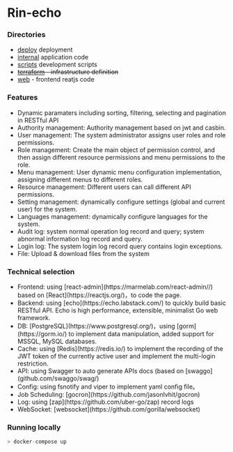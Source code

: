 # Rin-echo

### Directories

- [deploy](deploy/) deployment
- [internal](internal/) application code
- [scripts](scripts/) development scripts
- <del>[terraform](terraform/) - infrastructure definition</del>
- [web](web/) - frontend reatjs code

### Features

<ul>
   
<li> Dynamic paramaters including sorting, filtering, selecting and pagination in RESTful API</li>

<li>Authority management: Authority management based on jwt and casbin.</li>

<li>User management: The system administrator assigns user roles and role permissions.</li>

<li>Role management: Create the main object of permission control, and then assign different resource permissions and menu permissions to the role.</li>

<li>Menu management: User dynamic menu configuration implementation, assigning different menus to different roles.</li>

<li>Resource management: Different users can call different API permissions.</li>

<li>Setting management: dynamically configure settings (global and current user) for the system.</li>

<li>Languages management: dynamically configure languages for the system.</li>

<li>Audit log: system normal operation log record and query; system abnormal information log record and query.</li>

<li>Login log: The system login log record query contains login exceptions.</li>

<li>File: Upload & download files from the system</li>

</ul>

### Technical selection

<ul>

<li>Frontend: using [react-admin](https://marmelab.com/react-admin//) based on [React](https://reactjs.org/)，to code the page.</li>

<li>Backend: using [echo](https://echo.labstack.com/) to quickly build basic RESTful API. Echo is high performance, extensible, minimalist Go web framework.</li>

<li>DB: [PostgreSQL](https://www.postgresql.org/)，using [gorm](https://gorm.io/) to implement data manipulation, added support for MSSQL, MySQL databases.</li>

<li>Cache: using [Redis](https://redis.io/) to implement the recording of the JWT token of the currently active user and implement the multi-login restriction.</li>

<li>API: using Swagger to auto generate APIs docs  (based on [swaggo](github.com/swaggo/swag/)</li>

<li>Config: using fsnotify and viper to implement yaml config file。</li>

<li>Job Scheduling: [gocron](https://github.com/jasonlvhit/gocron)</li>

<li>Log: using [zap](https://github.com/uber-go/zap) record logs</li>

<li>WebSocket: [websocket](https://github.com/gorilla/websocket)</li>

</ul>

### Running locally

```go
> docker-compose up

```
